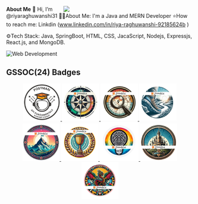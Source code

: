 
**About Me**<img src="![Web Development](https://github.com/user-attachments/assets/e15f9da1-fc65-4102-aab4-133b7a3561b7)
" min-width="300px" max-width="300px" width="350px" align="right">
👋 Hi, I’m @riyaraghuwanshi31
👩‍💻About Me: I'm a Java and MERN Developer
⭐How to reach me: Linkdin (www.linkedin.com/in/riya-raghuwanshi-92185624b )

⚙️Tech Stack: Java, SpringBoot, HTML, CSS, JacaScript, Nodejs, Expressjs, React.js, and MongoDB.  

![Web Development](https://github.com/user-attachments/assets/e15f9da1-fc65-4102-aab4-133b7a3561b7)






## GSSOC(24) Badges
<div style='display:flex; align-items:center; gap: 10px;' align='center'><a href="https://gssoc.girlscript.tech/leaderboard">
<img src="https://raw.githubusercontent.com/girlscript/gssoc-website-new/main/public/badges/postman.png" width="100px" height="100px" />
  <img src="https://github.com/girlscript/gssoc-website-new/blob/main/public/badges/1.png" width="100px" height="100px" />
  <img src="https://github.com/girlscript/gssoc-website-new/blob/main/public/badges/2.png" width="100px" height="100px" />
  <img src="https://github.com/girlscript/gssoc-website-new/blob/main/public/badges/3.png" width="100px" height="100px" />
  <img src="https://github.com/girlscript/gssoc-website-new/blob/main/public/badges/4.png" width="100px" height="100px" />
  <img src="https://github.com/girlscript/gssoc-website-new/blob/main/public/badges/5.png" width="100px" height="100px" />
  <img src="https://github.com/girlscript/gssoc-website-new/blob/main/public/badges/6.png" width="105px" height="105px" />
  <img src="https://github.com/girlscript/gssoc-website-new/blob/main/public/badges/7.png" width="100px" height="100px" />
  <img src="https://github.com/girlscript/gssoc-website-new/blob/main/public/badges/8.png" width="100px" height="100px" /></a>
</div>
